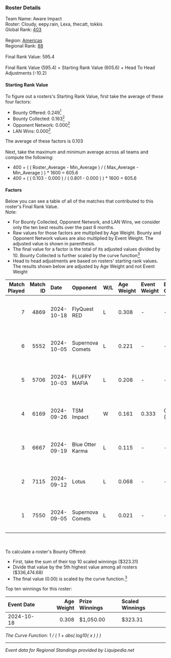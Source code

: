 ### Roster Details<br />
Team Name: Aware Impact<br />
Roster: Cloudy, eepy.rain, Lexa, thecatt, tokkis<br />
Global Rank: [403](../standings_global.md)<br />
<br />
Region: [Americas]( ../standings_americas.md)<br />
Regional Rank: [88]( ../standings_americas.md)<br />
<br />
Final Rank Value:  595.4<br />
<br />
Final Rank Value (595.4) = Starting Rank Value (605.6) + Head To Head Adjustments (-10.2)<br />

#### Starting Rank Value<br />
To figure out a rosters's Starting Rank Value, first take the average of these four factors:<br />
- Bounty Offered: 0.249[<sup>1</sup>](#table2)
- Bounty Collected: 0.163[<sup>2</sup>](#table1)
- Opponent Network: 0.000[<sup>2</sup>](#table1)
- LAN Wins: 0.000[<sup>2</sup>](#table1)

The average of these factors is 0.103<br />
<br />
Next, take the maximum and minimum average across all teams and compute the following:<br />
- 400 + ( ( Roster_Average - Min_Average ) / ( Max_Average - Min_Average ) ) * 1600 = 605.6
- 400 + ( ( 0.103 - 0.000 ) / ( 0.801 - 0.000 ) ) * 1600 = 605.6


#### Factors<br />
Below you can see a table of all of the matches that contributed to this roster's Final Rank Value.<br />
Note:<br />

- For Bounty Collected, Opponent Network, and LAN Wins, we consider only the ten best results over the past 6 months.
- Raw values for those factors are multiplied by Age Weight. Bounty and Opponent Network values are also multiplied by Event Weight. The adjusted value is shown in parenthesis.
- The final value for a factor is the total of its adjusted values divided by 10. Bounty Collected is further scaled by the curve function[<sup>3</sup>](#curveFunction)
- Head to head adjustments are based on rosters' starting rank values. The results shown below are adjusted by Age Weight and not Event Weight
<span id="table1"></span><br />


| Match Played | Match ID | Date       | Opponent         | W/L | Age Weight | Event Weight | Bounty Collected | Opponent Network | LAN Wins  | H2H Adj. | Roster                                   |
| -: | -: | :- | :- | :- | :- | :- | :- | :- | :- | -: | :- |
|            7 |     4869 | 2024-10-18 | FlyQuest RED     | L   | 0.308      | -            | -                | -                | -         |    -3.96 | Cloudy, eepy.rain, Lexa, thecatt, tokkis |
|            6 |     5552 | 2024-10-05 | Supernova Comets | L   | 0.221      | -            | -                | -                | -         |    -2.75 | Cloudy, eepy.rain, Lexa, MegaGeese, Zazu |
|            5 |     5706 | 2024-10-03 | FLUFFY MAFIA     | L   | 0.208      | -            | -                | -                | -         |    -3.02 | Cloudy, eepy.rain, Lexa, thecatt, tokkis |
|            4 |     6169 | 2024-09-26 | TSM Impact       | W   | 0.161      | 0.333        | 0.001 (0.000)    | 0.022 (0.001)    | 0 (0.000) |     2.67 | Cloudy, eepy.rain, Lexa, thecatt, tokkis |
|            3 |     6667 | 2024-09-19 | Blue Otter Karma | L   | 0.115      | -            | -                | -                | -         |    -1.80 | Cloudy, eepy.rain, Lexa, thecatt, tokkis |
|            2 |     7115 | 2024-09-12 | Lotus            | L   | 0.068      | -            | -                | -                | -         |    -1.08 | Cloudy, eepy.rain, Lexa, thecatt, tokkis |
|            1 |     7550 | 2024-09-05 | Supernova Comets | L   | 0.021      | -            | -                | -                | -         |    -0.27 | Cloudy, eepy.rain, Lexa, thecatt, tokkis |

<br />
<span id="table2"></span><br />
To calculate a roster's Bounty Offered:<br />

- First, take the sum of their top 10 scaled winnings ($323.31)
- Divide that value by the 5th highest value among all rosters ($336,474.68)
- The final value (0.00) is scaled by the curve function.[<sup>3</sup>](#curveFunction)

Top ten winnings for this roster:<br />

| Event Date | Age Weight | Prize Winnings | Scaled Winnings |
| :- | -: | :- | :- |
| 2024-10-18 |      0.308 | $1,050.00      | $323.31         |


<span id="curveFunction"></span>_The Curve Function: 1 / ( 1 + abs( log10( x ) ) )_<br />

---
_Event data for Regional Standings provided by Liquipedia.net_<br />
